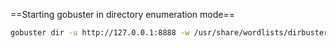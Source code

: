 ==Starting gobuster in directory enumeration mode==
```bash
gobuster dir -u http://127.0.0.1:8888 -w /usr/share/wordlists/dirbuster/directory-list-2.3-medium.txt -b 200

```